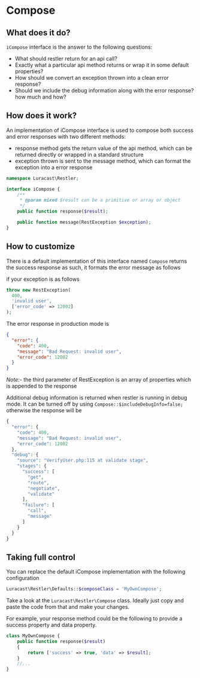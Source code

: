 # Compose

## What does it do?

`iCompose` interface is the answer to the following questions:

- What should restler return for an api call?
- Exactly what a particular api method returns or wrap it in some default properties?
- How should we convert an exception thrown into a clean error response?
- Should we include the debug information along with the error response? how much and how?

## How does it work?

An implementation of iCompose interface is used to compose both success and error responses with two different methods:

- response method gets the return value of the api method, which can be returned directly or wrapped in a standard
  structure
- exception thrown is sent to the message method, which can format the exception into a error response

```php
namespace Luracast\Restler;

interface iCompose {
    /**
     * @param mixed $result can be a primitive or array or object
     */
    public function response($result);

    public function message(RestException $exception);
}
```

## How to customize

There is a default implementation of this interface named `Compose` returns the success response as such, it formats the
error message as follows

if your exception is as follows

```php
throw new RestException(
  400, 
  'invalid user', 
  ['error_code' => 12002]
);
```

The error response in production mode is

```json
{
  "error": {
    "code": 400,
    "message": "Bad Request: invalid user",
    "error_code": 12002
  }
}
```

*Note:-* the third parameter of RestException is an array of properties which is appended to the response

Additional debug information is returned when restler is running in debug mode. It can be turned off by
using `Compose::$includeDebugInfo=false;` otherwise the response will be

```php
{
  "error": {
    "code": 400,
    "message": "Bad Request: invalid user",
    "error_code": 12002
  },
  "debug": {
    "source": "VerifyUser.php:115 at validate stage",
    "stages": {
      "success": [
        "get",
        "route",
        "negotiate",
        "validate"
      ],
      "failure": [
        "call",
        "message"
      ]
    }
  }
}
```

## Taking full control

You can replace the default iCompose implementation with the following configuration

```php
Luracast\Restler\Defaults::$composeClass = 'MyOwnCompose';
```

Take a look at the `Luracast\Restler\Compose` class. Ideally just copy and paste the code from that
and make your changes.

For example, your response method could be the following to provide a success property and data property.

```php
class MyOwnCompose {
    public function response($result)
    {
        return ['success' => true, 'data' => $result];
    }
    //...
}
```

